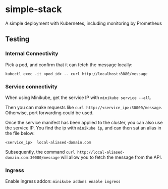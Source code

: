 # simple-stack

A simple deployment with Kubernetes, including monitoring by Prometheus

## Testing

### Internal Connectivity

Pick a pod, and confirm that it can fetch the message locally:

`kubectl exec -it <pod_id> -- curl http://localhost:8080/message`

### Service connectivity

When using Minikube, get the service IP with `minikube service --all`.

Then you can make requests like `curl http://<service_ip>:30000/message`. Otherwise, port forwarding could be used.

Once the service manifest has been applied to the cluster, you can also use the service IP. You find the ip with `minikube ip`, and can then sat an alias in the file below:

```/etc/hosts
<service_ip>  local-aliased-domain.com
```

Subsequently, the command `curl http://local-aliased-domain.com:30000/message` will allow you to fetch the message from the API.

### Ingress

Enable ingress addon: `minikube addons enable ingress`
